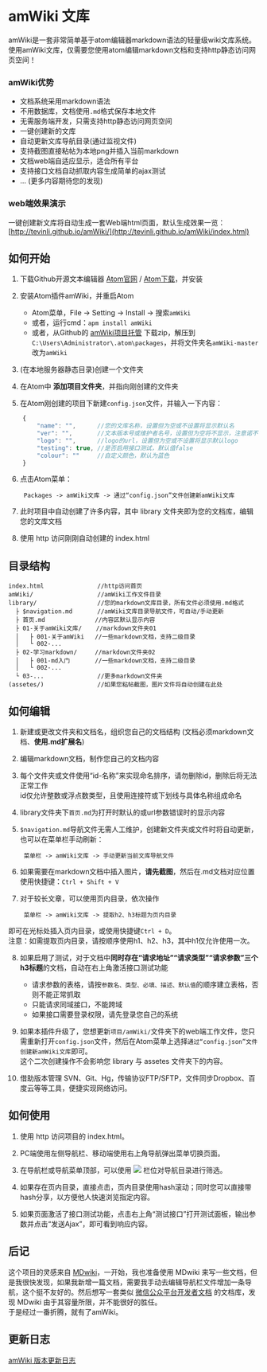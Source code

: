# amWiki 文库

amWiki是一套非常简单基于atom编辑器markdown语法的轻量级wiki文库系统。  
使用amWiki文库，仅需要您使用atom编辑markdown文档和支持http静态访问网页空间！  

### amWiki优势

- 文档系统采用markdown语法
- 不用数据库，文档使用`.md`格式保存本地文件
- 无需服务端开发，只需支持http静态访问网页空间
- 一键创建新的文库
- 自动更新文库导航目录(通过监视文件)
- 支持截图直接粘帖为本地png并插入当前markdown
- 文档web端自适应显示，适合所有平台
- 支持接口文档自动抓取内容生成简单的ajax测试
- ... (更多内容期待您的发现)

### web端效果演示
一键创建新文库将自动生成一套Web端html页面，默认生成效果一览：[http://tevinli.github.io/amWiki/](http://tevinli.github.io/amWiki/index.html)

## 如何开始

1. 下载Github开源文本编辑器 [Atom官网](https://atom.io/ "atom官网") / [Atom下载](https://atom.io/download/windows)，并安装

2. 安装Atom插件amWiki，并重启Atom
	- Atom菜单，File -> Setting -> Install -> 搜索`amWiki`
	- 或者，运行cmd：`apm install amWiki`
	- 或者，从Github的 [amWiki项目托管](https://github.com/TevinLi/amWiki) 下载zip，解压到`C:\Users\Administrator\.atom\packages`，并将文件夹名`amWiki-master`改为`amWiki`

3. (在本地服务器静态目录)创建一个文件夹

4. 在Atom中 **添加项目文件夹**，并指向刚创建的文件夹

5. 在Atom刚创建的项目下新建`config.json`文件，并输入一下内容：
```javascript
	{
	    "name": "",      //您的文库名称，设置但为空或不设置将显示默认名
	    "ver": "",       //文本版本号或维护者名号，设置但为空将不显示，注意诺不设置此属性将显示amWiki作者
	    "logo": "",      //logo的url，设置但为空或不设置将显示默认logo
	    "testing": true, //是否启用接口测试，默认值false
	    "colour": ""     //自定义颜色，默认为蓝色
	}
```
6. 点击Atom菜单：

		Packages -> amWiki文库 -> 通过“config.json”文件创建新amWiki文库

7. 此时项目中自动创建了许多内容，其中 library 文件夹即为您的文档库，编辑您的文库文档

8. 使用 http 访问刚刚自动创建的 index.html


## 目录结构

	index.html               //http访问首页
	amWiki/                  //amWiki工作文件目录
	library/                 //您的markdown文库目录，所有文件必须使用.md格式
	  ├ $navigation.md       //amWiki文库目录导航文件，可自动/手动更新
	  ├ 首页.md              //内容区默认显示内容
	  ├ 01-关于amWiki文库/    //markdown文件夹01
      │   ├ 001-关于amWiki   //一些markdown文档，支持二级目录
      │   └ 002-...
      ├ 02-学习markdown/     //markdown文件夹02
      │   ├ 001-md入门       //一些markdown文档，支持二级目录
      │   └ 002-...
      └ 03-...               //更多markdown文件夹
	(assetes/)               //如果您粘帖截图，图片文件将自动创建在此处


## 如何编辑
1. 新建或更改文件夹和文档名，组织您自己的文档结构 (文档必须markdown文档、**使用.md扩展名**)

2. 编辑markdown文档，制作您自己的文档内容

3. 每个文件夹或文件使用“id-名称”来实现命名排序，请勿删除id，删除后将无法正常工作  
   id仅允许整数或浮点数类型，且使用连接符或下划线与具体名称组成命名

4. library文件夹下`首页.md`为打开时默认的或url参数错误时的显示内容

5. `$navigation.md`导航文件无需人工维护，创建新文件夹或文件时将自动更新，也可以在菜单栏手动刷新：

		菜单栏 -> amWiki文库 -> 手动更新当前文库导航文件

6. 如果需要在markdown文档中插入图片，**请先截图**，然后在.md文档对应位置使用快捷键：`Ctrl + Shift + V`

7. 对于较长文章，可以使用页内目录，依次操作

		菜单栏 -> amWiki文库 -> 提取h2、h3标题为页内目录
即可在光标处插入页内目录，或使用快捷键`Ctrl + D`。  
注意：如需提取页内目录，请按顺序使用h1、h2、h3，其中h1仅允许使用一次。

8. 如果启用了测试，对于文档中**同时存在“请求地址”“请求类型”“请求参数”三个h3标题**的文档，自动在右上角激活接口测试功能
	- 请求参数的表格，请按`参数名、类型、必填、描述、默认值`的顺序建立表格，否则不能正常抓取
	- 只能请求同域接口，不能跨域
	- 如果接口需要登录权限，请先登录您自己的系统  


9. 如果本插件升级了，您想更新`项目/amWiki/`文件夹下的web端工作文件，您只需重新打开`config.json`文件，然后在Atom菜单上选择`通过“config.json”文件创建新amWiki文库`即可。  
这个二次创建操作不会影响您 library 与 assetes 文件夹下的内容。

10. 借助版本管理 SVN、Git、Hg，传输协议FTP/SFTP，文件同步Dropbox、百度云等等工具，便捷实现网络访问。


## 如何使用

1. 使用 http 访问项目的 index.html。

2. PC端使用左侧导航栏、移动端使用右上角导航弹出菜单切换页面。

3. 在导航栏或导航菜单顶部，可以使用 ![](http://tevinli.github.io/illustration/amWiki/icon_filter.png) 栏位对导航目录进行筛选。

4. 如果存在页内目录，直接点击，页内目录使用hash滚动；同时您可以直接带hash分享，以方便他人快速浏览指定内容。

5. 如果页面激活了接口测试功能，点击右上角“测试接口”打开测试面板，输出参数并点击“发送Ajax”，即可看到响应内容。


## 后记
这个项目的灵感来自 [MDwiki](http://www.mdwiki.net/)，一开始，我也准备使用 MDwiki 来写一些文档，但是我很快发现，如果我新增一篇文档，需要我手动去编辑导航栏文件增加一条导航，这个挺不友好的。然后想写一套类似 [微信公众平台开发者文档](http://mp.weixin.qq.com/wiki/home/index.html) 的文档库，发现 MDwiki 由于其容量所限，并不能很好的胜任。  
于是经过一番折腾，就有了amWiki。

## 更新日志
[amWiki 版本更新日志](https://github.com/TevinLi/amWiki/blob/master/CHANGELOG.md "amWiki版本更新日志")
